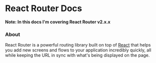 React Router Docs
===

**Note: In this docs I'm covering React Router v2.x.x**

### About

React Router is a powerful routing library built on top of [React](https://facebook.github.io/react/) that helps you add new screens and flows to your application incredibly quickly, all while keeping the URL in sync with what's being displayed on the page.

